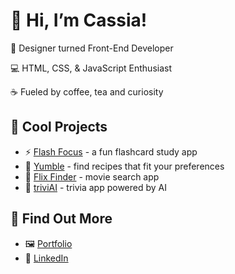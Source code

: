 # 👋 Hi, I’m Cassia!

🎨 Designer turned Front-End Developer

💻 HTML, CSS, & JavaScript Enthusiast

☕ Fueled by coffee, tea and curiosity

## 🌟 Cool Projects
-	⚡ [Flash Focus](https://github.com/cassianebel/flash-focus) - a fun flashcard study app
-	🥑 [Yumble](https://github.com/cassianebel/yumble) - find recipes that fit your preferences
-	🍿 [Flix Finder](https://github.com/cassianebel/flix-finder) - movie search app
-	👾 [triviAI](https://github.com/cassianebel/trivia-with-openai) - trivia app powered by AI


## 🔎 Find Out More
- 🖼️ [Portfolio](https://cassianebel.github.io/)
- 💼 [LinkedIn](https://www.linkedin.com/in/cassianebel/)

